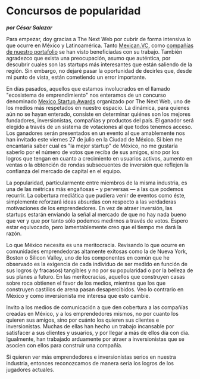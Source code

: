 # Concursos de popularidad
__*por César Salazar*__

Para empezar, doy gracias a The Next Web por cubrir de forma intensiva lo que ocurre en México y Latinoamérica. Tanto [Mexican.VC](http://thenextweb.com/la/2011/10/15/meet-david-weekly-the-nerd-who-loves-people/), como [compañías de nuestro portafolio](http://thenextweb.com/la/2012/01/05/how-the-mexican-yelp-conekta-mx-managed-to-list-over-1-million-businesses/) se han visto beneficiadas con su trabajo. También agradezco que exista una preocupación, asumo que auténtica, por descubrir cuales son las startups más interesantes que están saliendo de la región. Sin embargo, no dejaré pasar la oportunidad de decirles que, desde mi punto de vista, están cometiendo un error importante. 

En días pasados, aquellos que estamos involucrados en el llamado "ecosistema de emprendimiento" nos enteramos de un concurso denominado [Mexico Startup Awards](http://awards.thenextweb.com/mexico) organizado por The Next Web, uno de los medios más respetados en nuestro espacio. La dinámica, para quienes aún no se hayan enterado, consiste en determinar quiénes son los mejores fundadores, inversionistas, compañías y productos del país. El ganador será elegido a través de un sistema de votaciones al que todos tenemos acceso. Los ganadores serán presentados en un evento al que amablemente nos han invitado este viernes 27 de julio en la Ciudad de México. Si bien me encantaría saber cual es "la mejor startup" de México, no me gustaría saberlo por el número de votos que reciba de sus amigos, sino por los logros que tengan en cuanto a crecimiento en usuarios activos, aumento en ventas o la obtención de rondas subsecuentes de inversión que reflejen la confianza del mercado de capital en el equipo. 

La popularidad, particularmente entre miembros de la misma industria, es una de las métricas más engañosas – y perversas — a las que podemos recurrir. La cobertura mediática que pudiera venir de eventos como éste, simplemente reforzará ideas absurdas con respecto a las verdaderas motivaciones de los emprendedores. En vez de atraer inversión, las startups estarán enviando la señal al mercado de que no hay nada bueno que ver y que por tanto sólo podemos medirnos a través de votos. Espero estar equivocado, pero lamentablemente creo que el tiempo me dará la razón.

Lo que México necesita es una meritocracia. Revisando lo que ocurre en comunidades emprendedoras altamente exitosas como la de Nueva York, Boston o Silicon Valley, uno de los componentes en común que he observado es la exigencia de cada individuo de ser medido en función de sus logros (y fracasos) tangibles y no por su popularidad o por la belleza de sus planes a futuro. En las meritocracias, aquellos que construyen casas sobre roca  obtienen el favor de los medios, mientras que los que construyen castillos de arena pasan desapercibidos. Veo lo contrario en México y como inversionista me interesa que esto cambie.

Invito a los medios de comunicación a que den cobertura a las compañías creadas en México, y a los emprendedores mismos, no por cuanto los quieren sus amigos, sino por cuánto los quieren sus clientes e inversionistas. Muchas de ellas han hecho un trabajo incansable por satisfacer a sus clientes y usuarios, y por llegar a más de ellos día con día. Igualmente, han trabajado arduamente por atraer a inversionistas que se asocien con ellos para construir una compañía. 

Si quieren ver más emprendedores e inversionistas serios en nuestra industria, entonces reconozcamos de manera seria los logros de los jugadores actuales.